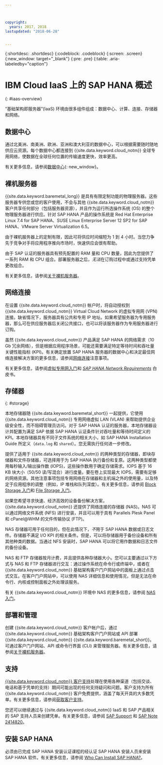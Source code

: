```yaml
---



copyright:
  years: 2017, 2018
lastupdated: "2018-06-28"


---
```


{:shortdesc: .shortdesc}
{:codeblock: .codeblock}
{:screen: .screen}
{:new_window: target="_blank"}
{:pre: .pre}
{:table: .aria-labeledby="caption"}

# IBM Cloud IaaS 上的 SAP HANA 概述
{: #iaas-overview}

“基础架构即服务器”(IaaS) 环境由很多组件组成：数据中心、计算、连接、存储器和网络。 

## 数据中心

通过北美洲、南美洲、欧洲、亚洲和澳大利亚的数据中心，可以根据需要随时随地供应云资源。每个数据中心都连接到 {{site.data.keyword.cloud_notm}} 全球专用网络，使数据在全球任何位置的传输速度更快，效率更高。

有关更多信息，请参阅[数据中心](https://www.ibm.com/cloud-computing/bluemix/data-centers){: new_window}。

## 裸机服务器

{{site.data.keyword.baremetal_long}} 是具有有限定制功能的物理服务器。这些服务器专供您或您的客户使用，不会与其他 {{site.data.keyword.cloud_notm}} 客户共享任何部分（包括服务器资源），并且作为运行所选操作系统 (OS) 的整个物理服务器进行供应。针对 SAP HANA 产品的操作系统是 Red Hat Enterprise Linux 7.4 for SAP HANA、SUSE Linux Enterprise Server 12 SP2 for SAP HANA、VMware Server Virtualization 6.5。

由于裸机服务器上的定制有限，因此可将供应时间缩短为 1 到 4 小时。当您力争先于竞争对手将应用程序推向市场时，快速供应会很有帮助。

由于 SAP 认证的服务器具有预先配置的 RAM 量和 CPU 数量，因此为您提供了一系列 RAM 和 CPU 组合。部署服务器之后，*无法*在订购过程中或通过支持凭单更改组合。

有关更多信息，请参阅[关于裸机服务器](https://console.bluemix.net/docs/bare-metal/about.html#about-bare-metal-servers)。 

## 网络连接

在设置 {{site.data.keyword.cloud_notm}} 帐户时，将自动授权到 {{site.data.keyword.cloud_notm}} Virtual Cloud Network 的虚拟专用网 (VPN) 连接。缺省情况下，服务器具有公共和专用 IP 地址。如果希望服务器为专用服务器，那么可在供应服务器后关闭公共接口，也可以将该服务器作为专用服务器进行订购。 

虽然 {{site.data.keyword.cloud_notm}} 产品满足 SAP HANA 的网络需求（10 Gb 冗余网络），但是根据应用程序场景，可能还需要满足特定等待时间和吞吐量关键性能指标 (KPI)。有关确定放置 SAP HANA 服务器的数据中心和决定最佳网络连接解决方案的更多信息，请参阅[网络连接](/docs/infrastructure/sap-hana/hana-considerations.html#network_connectivity)注意事项。

有关更多信息，请参阅[虚拟专用网入门](https://console.bluemix.net/docs/infrastructure/iaas-vpn/getting-started.html#getting-started-with-virtual-private-networking-vpn-)和 [*SAP HANA Network Requirements*](https://www.sap.com/documents/2016/08/1cd2c2fb-807c-0010-82c7-eda71af511fa.html) 白皮书。

## 存储器
{: #storage}

本地存储器随 {{site.data.keyword.baremetal_short}} 一起提供，它使用 {{site.data.keyword.cloud_notm}} 专用网络虚拟 LAN (VLAN) 来帮助提供企业级安全性，而不阻碍管理员访问。对于 SAP HANA 认证的服务器，本地存储器设计并配置为满足 SAP 依据 SAP HANA 认证条件针对吞吐量和等待时间定义的 KPI。本地存储器具有不同子文件系统的相关大小，如 SAP HANA Installation Guide 所定义（`data.log` 和 `shared`）。您无需执行任何进一步修改。

提供了适用于 {{site.data.keyword.cloud_notm}} 的两种类型的存储器，即块存储器和文件存储器，可选择用于为 SAP HANA 执行备份和复原。这两种类型都使用每秒输入/输出操作数 (IOPS)，这些操作数用于确定存储需求。IOPS 基于 16 KB 块大小（50/50 读/写混合）进行度量。要在卷上实现最大 IOPS，需要有足够的网络资源。其他注意事项包括专用网络在存储器和主机端之外的使用量，以及特定于应用程序的调整（例如，IP 堆栈和队列深度）。有关更多信息，请参阅 [Block Storage 入门](https://console.bluemix.net/docs/infrastructure/BlockStorage/index.html#getting-started-with-block-storage)和 [File Storage 入门](https://console.bluemix.net/docs/infrastructure/FileStorage/index.html#getting-started-with-file-storage)。

如果您希望寻求快速、经济高效的设备备份解决方案，{{site.data.keyword.cloud_notm}} 还提供了网络连接的存储器 (NAS)。NAS 可以通过网络文件系统 (NFS) 进行安装，并且可以用于具有 Parallels Plesk Panel 和 cPanel@WHM 的文件传输协议 (FTP)。

NAS 存储器可用于任何目的，但在此情况下，*不*用于 SAP HANA 数据或日志文件。存储器不满足 I/O KPI 的相关条件。但是，可以将存储器用于备份设备和所有其他种类的数据。当通过 NFS 安装时，SAP HANA 可以将它用作数据和日志文件的备份设备。  
  
NAS 和 FTP 存储器按月计费，并且提供各种存储器大小。您可以主要通过以下方式与 NAS 和 FTP 存储器进行交互：通过操作系统在命令行或终端中，或者在 {{site.data.keyword.cloud_notm}} 基础架构客户门户网站中的面板上通过点击式交互。在客户门户网站中，可以使用 NAS 详细信息和使用情况，但是无法在命令行、内核或控制面板之外处理该服务。

有关 {{site.data.keyword.cloud_notm}} 环境中 NAS 的更多信息，请参阅 [NAS 入门](https://console.bluemix.net/docs/infrastructure/network-attached-storage/index.html#getting-started-with-nas)。

## 部署和管理

创建 {{site.data.keyword.cloud_notm}} 客户帐户后，通过 {{site.data.keyword.cloud_notm}} 基础架构客户门户网站或 API 部署 {{site.data.keyword.cloud_notm}} {{site.data.keyword.baremetal_short}}。可通过客户门户网站、API 或命令行界面 (CLI) 来管理服务器。有关更多信息，请参阅[关于裸机服务器](https://console.bluemix.net/docs/bare-metal/about.html#about-bare-metal-servers)。

## 支持

[{{site.data.keyword.cloud_notm}} 客户支持](https://console.bluemix.net/docs/support/index.html#getting-customer-support)处理在使用各种渠道（包括交谈、电话和基于凭单的支持）期间可能出现的任何支持疑问和问题。客户支持为所有 {{site.data.keyword.cloud_notm}} 客户免费提供，涵盖了每天开具的大多数凭单。有关更多信息，请参阅[获取客户支持](https://console.bluemix.net./docs/support/index.html#getting-customer-support)。

您还可以继续通过与 {{site.data.keyword.cloud_notm}} IaaS 和 SAP 产品相关的 SAP 支持人员来创建凭单。有关更多信息，请参阅 [SAP Support](https://support.sap.com/en/index.html) 和 [SAP Note 2414820](https://launchpad.support.sap.com/#/notes/2414820)。

## 安装 SAP HANA

必须由已完成 SAP HANA 安装认证课程的经认证 SAP HANA 安装人员来安装 SAP HANA 软件。有关更多信息，请参阅 [Who Can Install SAP HANA?](http://www.saphanacentral.com/p/who-can-install-sap-hana.html)。
